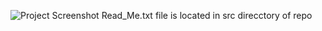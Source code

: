 ![Project Screenshot](DevNet_Smart_Contract.png)
Read_Me.txt file is located in src direcctory of repo
